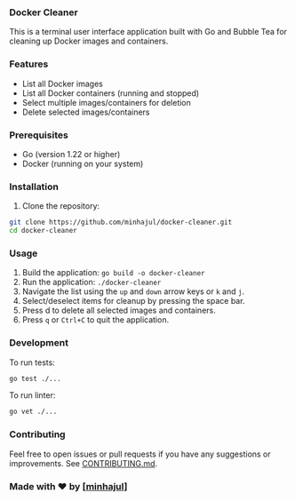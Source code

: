### Docker Cleaner

This is a terminal user interface application built with Go and Bubble Tea for cleaning up Docker images and containers.

### Features
- List all Docker images
- List all Docker containers (running and stopped)
- Select multiple images/containers for deletion
- Delete selected images/containers

### Prerequisites
- Go (version 1.22 or higher)
- Docker (running on your system)

### Installation
1. Clone the repository:
```bash
git clone https://github.com/minhajul/docker-cleaner.git
cd docker-cleaner
```

### Usage
1. Build the application: ```go build -o docker-cleaner```
2. Run the application: ```./docker-cleaner```
2. Navigate the list using the `up` and `down` arrow keys or `k` and `j`.
3. Select/deselect items for cleanup by pressing the space bar.
4. Press d to delete all selected images and containers.
5. Press `q` or `Ctrl+C` to quit the application.

### Development

To run tests:
```bash
go test ./...
```

To run linter:
```bash
go vet ./...
```

### Contributing

Feel free to open issues or pull requests if you have any suggestions or improvements.
See [CONTRIBUTING.md](CONTRIBUTING.md).

### Made with ❤️ by [[minhajul](https://github.com/minhajul)]